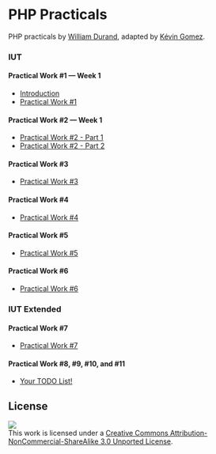 PHP Practicals
==============

PHP practicals by [William Durand](http://github.com/willdurand), adapted by [Kévin
Gomez](https://github.com/K-Phoen/).

### IUT

#### Practical Work #1 — Week 1

* [Introduction](src/iut/introduction.md)
* [Practical Work #1](src/iut/1.md)

#### Practical Work #2 — Week 1

* [Practical Work #2 - Part 1](src/iut/2-1.md)
* [Practical Work #2 - Part 2](src/iut/2-2.md)

#### Practical Work #3

* [Practical Work #3](src/iut/3.md)

#### Practical Work #4

* [Practical Work #4](src/iut/4.md)

#### Practical Work #5

* [Practical Work #5](src/iut/5.md)

#### Practical Work #6

* [Practical Work #6](src/iut/6.md)

### IUT Extended

#### Practical Work #7

* [Practical Work #7](src/iut/7.md)

#### Practical Work #8, #9, #10, and #11

* [Your TODO List!](src/iut/8.md)

License
-------

[![](http://i.creativecommons.org/l/by-nc-sa/3.0/88x31.png)
](http://creativecommons.org/licenses/by-nc-sa/3.0/)<br />This work is
licensed under a [Creative Commons Attribution-NonCommercial-ShareAlike 3.0
Unported License](http://creativecommons.org/licenses/by-nc-sa/3.0/).
